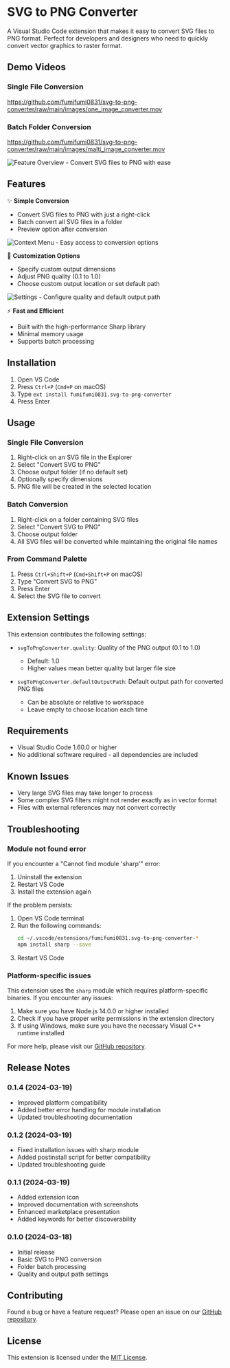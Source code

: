 # SVG to PNG Converter

A Visual Studio Code extension that makes it easy to convert SVG files to PNG format. Perfect for developers and designers who need to quickly convert vector graphics to raster format.

## Demo Videos

### Single File Conversion

https://github.com/fumifumi0831/svg-to-png-converter/raw/main/images/one_image_converter.mov

### Batch Folder Conversion

https://github.com/fumifumi0831/svg-to-png-converter/raw/main/images/malti_image_converter.mov

![Feature Overview - Convert SVG files to PNG with ease](https://raw.githubusercontent.com/fumifumi0831/svg-to-png-converter/main/images/feature-overview.png)

## Features

✨ **Simple Conversion**

- Convert SVG files to PNG with just a right-click
- Batch convert all SVG files in a folder
- Preview option after conversion

![Context Menu - Easy access to conversion options](https://raw.githubusercontent.com/fumifumi0831/svg-to-png-converter/main/images/context-menu.png)

🎨 **Customization Options**

- Specify custom output dimensions
- Adjust PNG quality (0.1 to 1.0)
- Choose custom output location or set default path

![Settings - Configure quality and default output path](https://raw.githubusercontent.com/fumifumi0831/svg-to-png-converter/main/images/settings.png)

⚡ **Fast and Efficient**

- Built with the high-performance Sharp library
- Minimal memory usage
- Supports batch processing

## Installation

1. Open VS Code
2. Press `Ctrl+P` (`Cmd+P` on macOS)
3. Type `ext install fumifumi0831.svg-to-png-converter`
4. Press Enter

## Usage

### Single File Conversion

1. Right-click on an SVG file in the Explorer
2. Select "Convert SVG to PNG"
3. Choose output folder (if no default set)
4. Optionally specify dimensions
5. PNG file will be created in the selected location

### Batch Conversion

1. Right-click on a folder containing SVG files
2. Select "Convert SVG to PNG"
3. Choose output folder
4. All SVG files will be converted while maintaining the original file names

### From Command Palette

1. Press `Ctrl+Shift+P` (`Cmd+Shift+P` on macOS)
2. Type "Convert SVG to PNG"
3. Press Enter
4. Select the SVG file to convert

## Extension Settings

This extension contributes the following settings:

* `svgToPngConverter.quality`: Quality of the PNG output (0.1 to 1.0)

  - Default: 1.0
  - Higher values mean better quality but larger file size
* `svgToPngConverter.defaultOutputPath`: Default output path for converted PNG files

  - Can be absolute or relative to workspace
  - Leave empty to choose location each time

## Requirements

- Visual Studio Code 1.60.0 or higher
- No additional software required - all dependencies are included

## Known Issues

- Very large SVG files may take longer to process
- Some complex SVG filters might not render exactly as in vector format
- Files with external references may not convert correctly

## Troubleshooting

### Module not found error

If you encounter a "Cannot find module 'sharp'" error:

1. Uninstall the extension
2. Restart VS Code
3. Install the extension again

If the problem persists:

1. Open VS Code terminal
2. Run the following commands:
   ```bash
   cd ~/.vscode/extensions/fumifumi0831.svg-to-png-converter-*
   npm install sharp --save
   ```
3. Restart VS Code

### Platform-specific issues

This extension uses the `sharp` module which requires platform-specific binaries. If you encounter any issues:

1. Make sure you have Node.js 14.0.0 or higher installed
2. Check if you have proper write permissions in the extension directory
3. If using Windows, make sure you have the necessary Visual C++ runtime installed

For more help, please visit our [GitHub repository](https://github.com/fumifumi0831/svg-to-png-converter/issues).

## Release Notes

### 0.1.4 (2024-03-19)

- Improved platform compatibility
- Added better error handling for module installation
- Updated troubleshooting documentation

### 0.1.2 (2024-03-19)

- Fixed installation issues with sharp module
- Added postinstall script for better compatibility
- Updated troubleshooting guide

### 0.1.1 (2024-03-19)

- Added extension icon
- Improved documentation with screenshots
- Enhanced marketplace presentation
- Added keywords for better discoverability

### 0.1.0 (2024-03-18)

- Initial release
- Basic SVG to PNG conversion
- Folder batch processing
- Quality and output path settings

## Contributing

Found a bug or have a feature request? Please open an issue on our [GitHub repository](https://github.com/fumifumi0831/svg-to-png-converter).

## License

This extension is licensed under the [MIT License](LICENSE.md).

